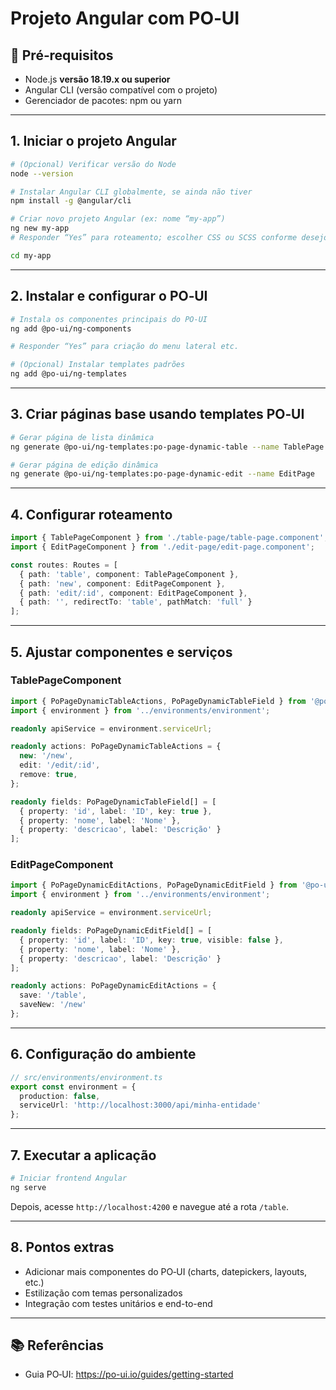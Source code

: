 # Projeto Angular com PO‑UI

## 📌 Pré‑requisitos

- Node.js **versão 18.19.x ou superior**
- Angular CLI (versão compatível com o projeto)
- Gerenciador de pacotes: npm ou yarn

---

## 1. Iniciar o projeto Angular

```bash
# (Opcional) Verificar versão do Node
node --version

# Instalar Angular CLI globalmente, se ainda não tiver
npm install -g @angular/cli

# Criar novo projeto Angular (ex: nome “my‑app”)
ng new my-app
# Responder “Yes” para roteamento; escolher CSS ou SCSS conforme desejo

cd my-app
```

---

## 2. Instalar e configurar o PO‑UI

```bash
# Instala os componentes principais do PO‑UI
ng add @po-ui/ng-components

# Responder “Yes” para criação do menu lateral etc.

# (Opcional) Instalar templates padrões
ng add @po-ui/ng-templates
```

---

## 3. Criar páginas base usando templates PO‑UI

```bash
# Gerar página de lista dinâmica
ng generate @po-ui/ng-templates:po-page-dynamic-table --name TablePage

# Gerar página de edição dinâmica
ng generate @po-ui/ng-templates:po-page-dynamic-edit --name EditPage
```

---

## 4. Configurar roteamento

```ts
import { TablePageComponent } from './table-page/table-page.component';
import { EditPageComponent } from './edit-page/edit-page.component';

const routes: Routes = [
  { path: 'table', component: TablePageComponent },
  { path: 'new', component: EditPageComponent },
  { path: 'edit/:id', component: EditPageComponent },
  { path: '', redirectTo: 'table', pathMatch: 'full' }
];
```

---

## 5. Ajustar componentes e serviços

### TablePageComponent

```ts
import { PoPageDynamicTableActions, PoPageDynamicTableField } from '@po-ui/ng-templates';
import { environment } from '../environments/environment';

readonly apiService = environment.serviceUrl;

readonly actions: PoPageDynamicTableActions = {
  new: '/new',
  edit: '/edit/:id',
  remove: true,
};

readonly fields: PoPageDynamicTableField[] = [
  { property: 'id', label: 'ID', key: true },
  { property: 'nome', label: 'Nome' },
  { property: 'descricao', label: 'Descrição' }
];
```

### EditPageComponent

```ts
import { PoPageDynamicEditActions, PoPageDynamicEditField } from '@po-ui/ng-templates';
import { environment } from '../environments/environment';

readonly apiService = environment.serviceUrl;

readonly fields: PoPageDynamicEditField[] = [
  { property: 'id', label: 'ID', key: true, visible: false },
  { property: 'nome', label: 'Nome' },
  { property: 'descricao', label: 'Descrição' }
];

readonly actions: PoPageDynamicEditActions = {
  save: '/table',
  saveNew: '/new'
};
```

---

## 6. Configuração do ambiente

```ts
// src/environments/environment.ts
export const environment = {
  production: false,
  serviceUrl: 'http://localhost:3000/api/minha-entidade'
};
```

---

## 7. Executar a aplicação

```bash
# Iniciar frontend Angular
ng serve
```

Depois, acesse `http://localhost:4200` e navegue até a rota `/table`.

---

## 8. Pontos extras

- Adicionar mais componentes do PO‑UI (charts, datepickers, layouts, etc.)
- Estilização com temas personalizados
- Integração com testes unitários e end-to-end

---

## 📚 Referências

- Guia PO‑UI: https://po-ui.io/guides/getting-started
